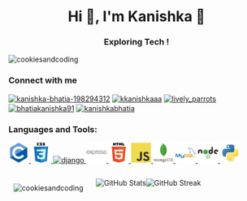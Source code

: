 <h1 align="center">Hi 🍩, I'm Kanishka 🎀</h1>
<h3 align="center">Exploring Tech !</h3>

<p align="left"> <img src="https://komarev.com/ghpvc/?username=cookiesandcosing&label=Profile%20views&color=0e75b6&style=flat" alt="cookiesandcoding" /> </p>

<h3 align="left">Connect with me</h3>
<p align="left">
<a href="https://linkedin.com/in/kanishka-bhatia-198294312" target="blank"><img align="center" src="https://raw.githubusercontent.com/rahuldkjain/github-profile-readme-generator/master/src/images/icons/Social/linked-in-alt.svg" alt="kanishka-bhatia-198294312" height="30" width="40" /></a>
<a href="https://instagram.com/kkanishkaaa" target="blank"><img align="center" src="https://raw.githubusercontent.com/rahuldkjain/github-profile-readme-generator/master/src/images/icons/Social/instagram.svg" alt="kkanishkaaa" height="30" width="40" /></a>
<a href="https://www.codechef.com/users/lively_parrots" target="blank"><img align="center" src="https://cdn.jsdelivr.net/npm/simple-icons@3.1.0/icons/codechef.svg" alt="lively_parrots" height="30" width="40" /></a>
<a href="https://www.hackerrank.com/bhatiakanishka91" target="blank"><img align="center" src="https://raw.githubusercontent.com/rahuldkjain/github-profile-readme-generator/master/src/images/icons/Social/hackerrank.svg" alt="bhatiakanishka91" height="30" width="40" /></a>
<a href="https://www.leetcode.com/kanishkabhatia" target="blank"><img align="center" src="https://raw.githubusercontent.com/rahuldkjain/github-profile-readme-generator/master/src/images/icons/Social/leet-code.svg" alt="kanishkabhatia" height="30" width="40" /></a>
</p>

<h3 align="left">Languages and Tools:</h3>
<p align="left"> <a href="https://www.cprogramming.com/" target="_blank" rel="noreferrer"> <img src="https://raw.githubusercontent.com/devicons/devicon/master/icons/c/c-original.svg" alt="c" width="40" height="40"/> </a> <a href="https://www.w3schools.com/css/" target="_blank" rel="noreferrer"> <img src="https://raw.githubusercontent.com/devicons/devicon/master/icons/css3/css3-original-wordmark.svg" alt="css3" width="40" height="40"/> </a> <a href="https://www.djangoproject.com/" target="_blank" rel="noreferrer"> <img src="https://cdn.worldvectorlogo.com/logos/django.svg" alt="django" width="40" height="40"/> </a> <a href="https://expressjs.com" target="_blank" rel="noreferrer"> <img src="https://raw.githubusercontent.com/devicons/devicon/master/icons/express/express-original-wordmark.svg" alt="express" width="40" height="40"/> </a> <a href="https://www.w3.org/html/" target="_blank" rel="noreferrer"> <img src="https://raw.githubusercontent.com/devicons/devicon/master/icons/html5/html5-original-wordmark.svg" alt="html5" width="40" height="40"/> </a> <a href="https://developer.mozilla.org/en-US/docs/Web/JavaScript" target="_blank" rel="noreferrer"> <img src="https://raw.githubusercontent.com/devicons/devicon/master/icons/javascript/javascript-original.svg" alt="javascript" width="40" height="40"/> </a> <a href="https://www.mongodb.com/" target="_blank" rel="noreferrer"> <img src="https://raw.githubusercontent.com/devicons/devicon/master/icons/mongodb/mongodb-original-wordmark.svg" alt="mongodb" width="40" height="40"/> </a> <a href="https://www.mysql.com/" target="_blank" rel="noreferrer"> <img src="https://raw.githubusercontent.com/devicons/devicon/master/icons/mysql/mysql-original-wordmark.svg" alt="mysql" width="40" height="40"/> </a> <a href="https://nodejs.org" target="_blank" rel="noreferrer"> <img src="https://raw.githubusercontent.com/devicons/devicon/master/icons/nodejs/nodejs-original-wordmark.svg" alt="nodejs" width="40" height="40"/> </a> <a href="https://www.python.org" target="_blank" rel="noreferrer"> <img src="https://raw.githubusercontent.com/devicons/devicon/master/icons/python/python-original.svg" alt="python" width="40" height="40"/> </a> </p>

<div style="display: flex;">
    <div style="width: 33.33%; box-sizing: border-box; padding: 10px;">
        <p><img src="https://github-readme-stats.vercel.app/api/top-langs?username=cookiesandcoding&show_icons=true&locale=en&layout=compact" alt="cookiesandcoding" /></p>
    </div>
    
    
  <div>
    <p>&nbsp;<img src="https://github-readme-stats.vercel.app/api?username=cookiesandcoding&show_icons=true&locale=en" alt="GitHub Stats" /></p>
  </div>
  
  <div>
    <p><img src="https://github-readme-streak-stats.herokuapp.com/?user=cookiesandcoding" alt="GitHub Streak" /></p>
  </div>
</div>


<!--
**cookiesandcoding/cookiesandcoding** is a ✨ _special_ ✨ repository because its `README.md` (this file) appears on your GitHub profile.

Here are some ideas to get you started:

- 🔭 I’m currently working on ...
- 🌱 I’m currently learning ...
- 👯 I’m looking to collaborate on ...
- 🤔 I’m looking for help with ...
- 💬 Ask me about ...
- 📫 How to reach me: ...
- 😄 Pronouns: ...
- ⚡ Fun fact: ...
-->
